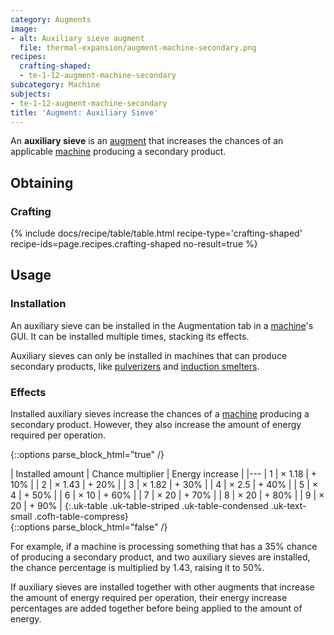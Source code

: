 ```yaml
---
category: Augments
image:
- alt: Auxiliary sieve augment
  file: thermal-expansion/augment-machine-secondary.png
recipes:
  crafting-shaped:
  - te-1-12-augment-machine-secondary
subcategory: Machine
subjects:
- te-1-12-augment-machine-secondary
title: 'Augment: Auxiliary Sieve'
---
```


An **auxiliary sieve** is an [augment](../augments/) that increases the
chances of an applicable [machine](../machines/) producing a secondary
product.


Obtaining
---------

### Crafting
{% include docs/recipe/table/table.html recipe-type='crafting-shaped' recipe-ids=page.recipes.crafting-shaped no-result=true %}


Usage
-----

### Installation
An auxiliary sieve can be installed in the Augmentation tab in a
[machine](../machines/)'s GUI. It can be installed multiple times, stacking
its effects.

Auxiliary sieves can only be installed in machines that can produce secondary
products, like [pulverizers](../pulverizer/) and [induction
smelters](../induction-smelter/).

### Effects
Installed auxiliary sieves increase the chances of a [machine](../machines/)
producing a secondary product. However, they also increase the amount of energy
required per operation.

<!--
secondaryChance = 100 - amount * 15   (minimum is 5)
multiplier = 100 / secondaryChance
-->

{::options parse_block_html="true" /}
<div class="uk-overflow-container">
| Installed amount | Chance multiplier | Energy increase |
|---
| 1 | × 1.18 | + 10% |
| 2 | × 1.43 | + 20% |
| 3 | × 1.82 | + 30% |
| 4 | × 2.5 | + 40% |
| 5 | × 4 | + 50% |
| 6 | × 10 | + 60% |
| 7 | × 20 | + 70% |
| 8 | × 20 | + 80% |
| 9 | × 20 | + 90% |
{:.uk-table .uk-table-striped .uk-table-condensed .uk-text-small .cofh-table-compress}
</div>
{::options parse_block_html="false" /}

For example, if a machine is processing something that has a 35% chance of
producing a secondary product, and two auxiliary sieves are installed, the
chance percentage is multiplied by 1.43, raising it to 50%.

If auxiliary sieves are installed together with other augments that increase the
amount of energy required per operation, their energy increase percentages are
added together before being applied to the amount of energy.
